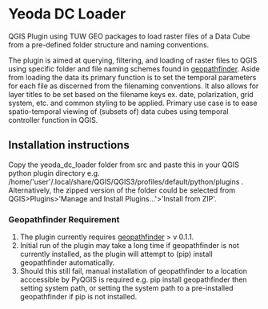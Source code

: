 # Yeoda DC Loader
QGIS Plugin using TUW GEO packages to load raster files of a Data Cube from a pre-defined folder structure and naming conventions.

The plugin is aimed at querying, filtering, and loading of raster files to QGIS using specific folder and file naming schemes found in [geopathfinder](https://github.com/TUW-GEO/geopathfinder). Aside from loading the data its primary function is to set the temporal parameters for each file as discerned from the filenaming conventions. It also allows for layer titles to be set based on the filename keys ex. date, polarization, grid system, etc. and common styling to be applied. Primary use case is to ease spatio-temporal viewing of (subsets of) data cubes using temporal controller function in QGIS.

## Installation instructions
Copy the yeoda_dc_loader folder from src and paste this in your QGIS python plugin directory e.g. /home/'user'/.local/share/QGIS/QGIS3/profiles/default/python/plugins .
Alternatively, the zipped version of the folder could be selected from QGIS>Plugins>'Manage and Install Plugins...'>'Install from ZIP'.

### Geopathfinder Requirement
1. The plugin currently requires [geopathfinder](https://github.com/TUW-GEO/geopathfinder) > v 0.1.1.
2. Initial run of the plugin may take a long time if geopathfinder is not currently installed, as the plugin will attempt to (pip) install geopathfinder automatically.
3. Should this still fail, manual installation of geopathfinder to a location acccessible by PyQGIS is required e.g. pip install geopathfinder then setting system path, or setting the system path to a pre-installed geopathfinder if pip is not installed.

